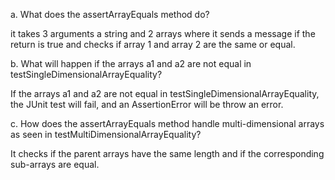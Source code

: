 a. What does the assertArrayEquals method do?

 it takes 3 arguments a string and 2 arrays where it sends a message if the return is true and checks if array 1 and array 2 are the same or equal.

b. What will happen if the arrays a1 and a2 are not equal in 
testSingleDimensionalArrayEquality?

If the arrays a1 and a2 are not equal in testSingleDimensionalArrayEquality, the JUnit test will fail, and an AssertionError will be throw an error.

c. How does the assertArrayEquals method handle multi-dimensional arrays
as seen in testMultiDimensionalArrayEquality?

It checks if the parent arrays have the same length and if the corresponding sub-arrays are equal.